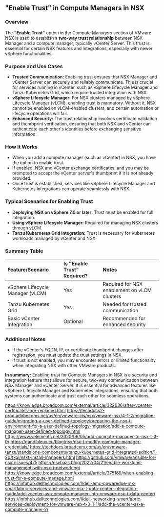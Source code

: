 ## "Enable Trust" in Compute Managers in NSX

### Overview

The **"Enable Trust"** option in the Compute Managers section of VMware NSX is used to establish a **two-way trust relationship** between NSX Manager and a compute manager, typically vCenter Server. This trust is essential for certain NSX features and integrations, especially with newer vSphere functionalities.

### Purpose and Use Cases

- **Trusted Communication:** Enabling trust ensures that NSX Manager and vCenter Server can securely and reliably communicate. This is crucial for services running in vCenter, such as vSphere Lifecycle Manager and Tanzu Kubernetes Grid, which require trusted integration with NSX.
- **vSphere Lifecycle Manager:** For NSX clusters managed by vSphere Lifecycle Manager (vLCM), enabling trust is mandatory. Without it, NSX cannot be enabled on vLCM-enabled clusters, and certain automation or lifecycle operations will fail.
- **Enhanced Security:** The trust relationship involves certificate validation and thumbprint verification, ensuring that both NSX and vCenter can authenticate each other's identities before exchanging sensitive information.

### How It Works

- When you add a compute manager (such as vCenter) in NSX, you have the option to enable trust.
- If enabled, NSX and vCenter exchange certificates, and you may be prompted to accept the vCenter server's thumbprint if it is not already provided.
- Once trust is established, services like vSphere Lifecycle Manager and Kubernetes integrations can operate seamlessly with NSX.

### Typical Scenarios for Enabling Trust

- **Deploying NSX on vSphere 7.0 or later:** Trust must be enabled for full integration.
- **Using vSphere Lifecycle Manager:** Required for managing NSX clusters through vLCM.
- **Tanzu Kubernetes Grid Integration:** Trust is necessary for Kubernetes workloads managed by vCenter and NSX.

### Summary Table

| Feature/Scenario | Is "Enable Trust" Required? | Notes |
| :-- | :-- | :-- |
| vSphere Lifecycle Manager (vLCM) | Yes | Required for NSX enablement on vLCM clusters |
| Tanzu Kubernetes Grid | Yes | Needed for trusted communication |
| Basic vCenter Integration | Optional | Recommended for enhanced security |

### Additional Notes

- If the vCenter's FQDN, IP, or certificate thumbprint changes after registration, you must update the trust settings in NSX.
- If trust is not enabled, you may encounter errors or limited functionality when integrating NSX with other VMware products.

**In summary:**
Enabling trust for Compute Managers in NSX is a security and integration feature that allows for secure, two-way communication between NSX Manager and vCenter Server. It is essential for advanced features like vSphere Lifecycle Manager and Kubernetes integrations, ensuring that both systems can authenticate and trust each other for seamless operations.

https://knowledge.broadcom.com/external/article/322036/after-vcenter-certificates-are-replaced.html
https://techdocs2-prod.adobecqms.net/us/en/vmware-cis/nsx/vmware-nsx/4-1-2/migration-guide/migrating-a-user-defined-topology/preparing-the-nsx-t-environment-for-a-user-defined-topology-migration/add-a-compute-manager-user-defined-topology.html
https://www.velements.net/2020/06/05/add-compute-manager-to-nsx-t-3-0/
https://gandibleux.eu/blog/nsx/nsx-t-modify-compute-manager-credentials/
https://techdocs.broadcom.com/us/en/vmware-tanzu/standalone-components/tanzu-kubernetes-grid-integrated-edition/1-20/tkgi/nsxt-install-managers.html
https://github.com/vmware/ansible-for-nsxt/issues/475
https://nsxbaas.blog/2022/04/21/enable-workload-management-with-nsx-t-networking/
https://knowledge.broadcom.com/external/article/375169/when-enabling-trust-for-a-compute-manage.html
https://infohub.delltechnologies.com/l/dell-emc-poweredge-mx-smartfabric-services-and-vmware-nsx-t-data-center-integration-guide/add-vcenter-as-compute-manager-into-vmware-nsx-t-data-center/
https://infohub.delltechnologies.com/l/dell-networking-smartfabric-services-deployment-for-vmware-nsx-t-3-1-1/add-the-vcenter-as-a-compute-manager-2/

